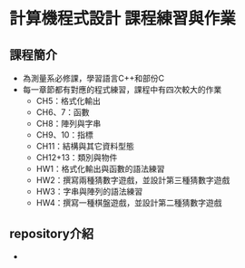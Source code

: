 計算機程式設計 課程練習與作業
==
## 課程簡介
 - 為測量系必修課，學習語言C++和部份C
 - 每一章節都有對應的程式練習，課程中有四次較大的作業
   - CH5：格式化輸出
   - CH6、7：函數
   - CH8：陣列與字串
   - CH9、10：指標
   - CH11：結構與其它資料型態
   - CH12+13：類別與物件
   - HW1：格式化輸出與函數的語法練習
   - HW2：撰寫兩種猜數字遊戲，並設計第三種猜數字遊戲
   - HW3：字串與陣列的語法練習
   - HW4：撰寫一種棋盤遊戲，並設計第二種猜數字遊戲
## repository介紹
 - 
